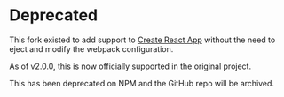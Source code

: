 # Deprecated

This fork existed to add support to [Create React App](facebook/create-react-app) without the need to eject and modify the webpack configuration.

As of v2.0.0, this is now officially supported in the original project.

This has been deprecated on NPM and the GitHub repo will be archived.
